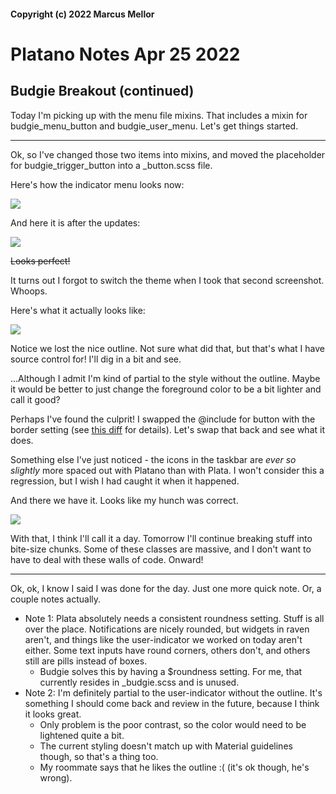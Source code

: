 #### Copyright (c) 2022 Marcus Mellor
# Platano Notes Apr 25 2022

## Budgie Breakout (continued)
Today I'm picking up with the menu file mixins. That includes a mixin for budgie_menu_button and budgie_user_menu. Let's get things started.

* * *

Ok, so I've changed those two items into mixins, and moved the placeholder for budgie_trigger_button into a _button.scss file. 

Here's how the indicator menu looks now:

<img src="https://i.imgur.com/zJJVEe8.png">

And here it is after the updates:

<img src="https://i.imgur.com/p9bFgw0.png">

~~Looks perfect!~~

It turns out I forgot to switch the theme when I took that second screenshot. Whoops.

Here's what it actually looks like:

<img src="https://i.imgur.com/4tzoguB.png">

Notice we lost the nice outline. Not sure what did that, but that's what I have source control for! I'll dig in a bit and see.

...Although I admit I'm kind of partial to the style without the outline. Maybe it would be better to just change the foreground color to be a bit lighter and call it good?

Perhaps I've found the culprit! I swapped the @include for button with the border setting (see [this diff](https://github.com/infinitymdm/platano-theme/commit/27d8c880cca1e4e32556376dd35f6447cee6927f#diff-117f1c46caf44dbbfdc3a55274974b97fdf65dc12bde96bffbdc505e39a8e40d) for details). Let's swap that back and see what it does.

Something else I've just noticed - the icons in the taskbar are *ever so slightly* more spaced out with Platano than with Plata. I won't consider this a regression, but I wish I had caught it when it happened. 

And there we have it. Looks like my hunch was correct. 

<img src="https://i.imgur.com/ynaugnC.png">

With that, I think I'll call it a day. Tomorrow I'll continue breaking stuff into bite-size chunks. Some of these classes are massive, and I don't want to have to deal with these walls of code. Onward!

* * *

Ok, ok, I know I said I was done for the day. Just one more quick note. Or, a couple notes actually.
* Note 1: Plata absolutely needs a consistent roundness setting. Stuff is all over the place. Notifications are nicely rounded, but widgets in raven aren't, and things like the user-indicator we worked on today aren't either. Some text inputs have round corners, others don't, and others still are pills instead of boxes. 
    * Budgie solves this by having a $roundness setting. For me, that currently resides in _budgie.scss and is unused. 
* Note 2: I'm definitely partial to the user-indicator without the outline. It's something I should come back and review in the future, because I think it looks great. 
    * Only problem is the poor contrast, so the color would need to be lightened quite a bit. 
    * The current styling doesn't match up with Material guidelines though, so that's a thing too.
    * My roommate says that he likes the outline :( (it's ok though, he's wrong).